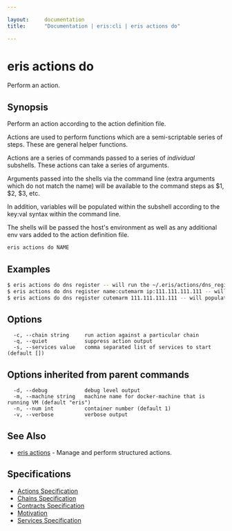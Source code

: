 ```yaml
---

layout:     documentation
title:      "Documentation | eris:cli | eris actions do"

---
```


# eris actions do

Perform an action.

## Synopsis

Perform an action according to the action definition file.

Actions are used to perform functions which are a
semi-scriptable series of steps. These are general
helper functions.

Actions are a series of commands passed to a series of
*individual* subshells. These actions can take a series
of arguments.

Arguments passed into the shells via the command line
(extra arguments which do not match the name) will be
available to the command steps as $1, $2, $3, etc.

In addition, variables will be populated within the
subshell according to the key:val syntax within the
command line.

The shells will be passed the host's environment as
well as any additional env vars added to the action
definition file.

```bash
eris actions do NAME
```

## Examples

```bash
$ eris actions do dns register -- will run the ~/.eris/actions/dns_register action def file
$ eris actions do dns register name:cutemarm ip:111.111.111.111 -- will populate $name and $ip
$ eris actions do dns register cutemarm 111.111.111.111 -- will populate $1 and $2
```

## Options

```
  -c, --chain string     run action against a particular chain
  -q, --quiet            suppress action output
  -s, --services value   comma separated list of services to start (default [])
```

## Options inherited from parent commands

```
  -d, --debug            debug level output
  -m, --machine string   machine name for docker-machine that is running VM (default "eris")
  -n, --num int          container number (default 1)
  -v, --verbose          verbose output
```

## See Also

* [eris actions](https://docs.erisindustries.com/documentation/eris-cli/0.11.0/eris_actions/)	 - Manage and perform structured actions.

## Specifications

* [Actions Specification](https://docs.erisindustries.com/documentation/eris-cli/0.11.0/actions_specification/)
* [Chains Specification](https://docs.erisindustries.com/documentation/eris-cli/0.11.0/chains_specification/)
* [Contracts Specification](https://docs.erisindustries.com/documentation/eris-cli/0.11.0/contracts_specification/)
* [Motivation](https://docs.erisindustries.com/documentation/eris-cli/0.11.0/motivation/)
* [Services Specification](https://docs.erisindustries.com/documentation/eris-cli/0.11.0/services_specification/)

